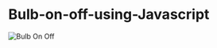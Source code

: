 # Bulb-on-off-using-Javascript

![Bulb On  Off](https://user-images.githubusercontent.com/114645429/210847660-4ad0879b-f83b-41d2-9b1c-c38e97104223.png)

